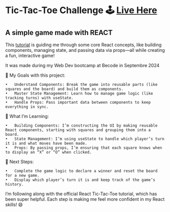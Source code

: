 # Tic-Tac-Toe Challenge 🕹️ [Live Here](https://brieucdegoussencourt.github.io/tic-tac-toe/)

## A simple game made with REACT



This [tutorial](https://fr.react.dev/learn/tutorial-tic-tac-toe) is guiding me through some core React concepts, like building components, managing state, and passing data via props—all while creating a fun, interactive game!

It was made during my Web Dev bootcamp at Becode in Septembre 2024

🎯 My Goals with this project:

	•	Understand Components: Break the game into reusable parts (like squares and the board) and build them as components.
	•	Master State Management: Learn how to manage game logic (like tracking turns) with useState.
	•	Handle Props: Pass important data between components to keep everything in sync.

🧠 What I’m Learning:

	•	Building Components: I’m constructing the UI by making reusable React components, starting with squares and grouping them into a board.
	•	State Management: I’m using useState to handle which player’s turn it is and what moves have been made.
	•	Props: By passing props, I’m ensuring that each square knows when to display an “X” or “O” when clicked.

🚀 Next Steps:

	•	Complete the game logic to declare a winner and reset the board for a new game.
	•	Display which player’s turn it is and keep track of the game’s history.

I’m following along with the official React Tic-Tac-Toe tutorial, which has been super helpful. Each step is making me feel more confident in my React skills! 😄